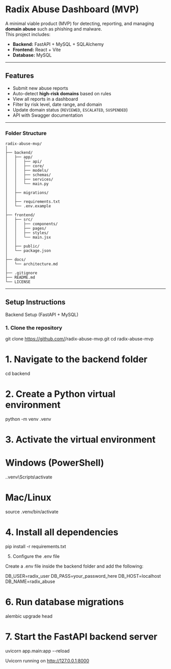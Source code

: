 # Radix Abuse Dashboard (MVP)

A minimal viable product (MVP) for detecting, reporting, and managing **domain abuse** such as phishing and malware.  
This project includes:
- **Backend:** FastAPI + MySQL + SQLAlchemy
- **Frontend:** React + Vite
- **Database:** MySQL

---

## Features
- Submit new abuse reports
- Auto-detect **high-risk domains** based on rules
- View all reports in a dashboard
- Filter by risk level, date range, and domain
- Update domain status (`REVIEWED`, `ESCALATED`, `SUSPENDED`)
- API with Swagger documentation

---

### Folder Structure
```
radix-abuse-mvp/
│
├── backend/                
│   ├── app/                
│   │   ├── api/             
│   │   ├── core/            
│   │   ├── models/          
│   │   ├── schemas/         
│   │   ├── services/       
│   │   └── main.py         
│   │
│   ├── migrations/          
│   │
│   ├── requirements.txt     
│   └── .env.example         
│
├── frontend/              
│   ├── src/                 
│   │   ├── components/      
│   │   ├── pages/           
│   │   ├── styles/        
│   │   └── main.jsx         
│   │
│   ├── public/           
│   └── package.json   
│
├── docs/                   
│   └── architecture.md      
│
├── .gitignore               
├── README.md              
└── LICENSE         
```

---

## Setup Instructions
Backend Setup (FastAPI + MySQL)
### 1. Clone the repository
git clone https://github.com/<your-username>/radix-abuse-mvp.git
cd radix-abuse-mvp

# 1. Navigate to the backend folder
cd backend
# 2. Create a Python virtual environment
python -m venv .venv
# 3. Activate the virtual environment
# Windows (PowerShell)
.\.venv\Scripts\activate

# Mac/Linux
source .venv/bin/activate
# 4. Install all dependencies
pip install -r requirements.txt

5. Configure the .env file

Create a .env file inside the backend folder and add the following:

DB_USER=radix_user
DB_PASS=your_password_here
DB_HOST=localhost
DB_NAME=radix_abuse

# 6. Run database migrations
alembic upgrade head

# 7. Start the FastAPI backend server
uvicorn app.main:app --reload

Uvicorn running on http://127.0.0.1:8000

